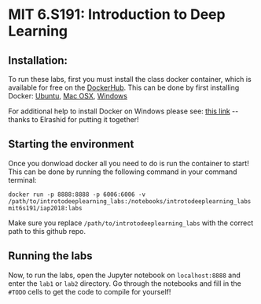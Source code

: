 # MIT 6.S191: Introduction to Deep Learning

## Installation:
To run these labs, first you must install the class docker container, which is available for free on the [DockerHub](https://hub.docker.com/r/mit6s191/iap2018/). This can be done by first installing Docker: [Ubuntu](https://www.docker.com/docker-ubuntu), [Mac OSX](https://www.docker.com/docker-mac), [Windows](https://www.docker.com/docker-windows)

For additional help to install Docker on Windows please see: [this link](WindowsDocker.md) -- thanks to Elrashid for putting it together! 

## Starting the environment
Once you donwload docker all you need to do is run the container to start! This can be done by running the following command in your command terminal:
```
docker run -p 8888:8888 -p 6006:6006 -v /path/to/introtodeeplearning_labs:/notebooks/introtodeeplearning_labs mit6s191/iap2018:labs
```
Make sure you replace `/path/to/introtodeeplearning_labs` with the correct path to this github repo.

## Running the labs
Now, to run the labs, open the Jupyter notebook on `localhost:8888` and enter the `lab1` or `lab2` directory. Go through the notebooks and fill in the `#TODO` cells to get the code to compile for yourself!

